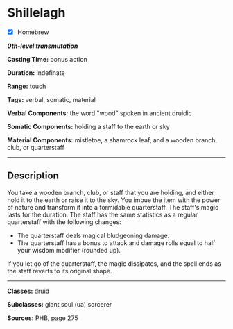 # Shillelagh

- [x] Homebrew

***0th-level transmutation***

**Casting Time:** bonus action

**Duration:** indefinate

**Range:** touch

**Tags:** verbal, somatic, material

**Verbal Components:** the word "wood" spoken in ancient druidic

**Somatic Components:** holding a staff to the earth or sky

**Material Components:** mistletoe, a shamrock leaf, and a wooden branch, club, or quarterstaff

---

## Description
You take a wooden branch, club, or staff that you are holding, and either hold it to the earth or raise it to the sky. You imbue the item with the power of nature and transform it into a formidable quarterstaff. The staff's magic lasts for the duration. The staff has the same statistics as a regular quarterstaff with the following changes:
- The quarterstaff deals magical bludgeoning damage.
- The quarterstaff has a bonus to attack and damage rolls equal to half your wisdom modifier (rounded up).

If you let go of the quarterstaff, the magic dissipates, and the spell ends as the staff reverts to its original shape.

---

**Classes:** druid

**Subclasses:** giant soul (ua) sorcerer

**Sources:** PHB, page 275
